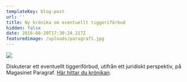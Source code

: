 ```yaml
---
templateKey: blog-post
url: ''
title: Ny krönika om eventuellt tiggeriförbud
hidden: false
date: 2016-08-29T17:30:24.217Z
featuredimage: /uploads/paragraf1.jpg
---
```

![](/uploads/paragraf.jpg)

Diskuterar ett eventuellt tiggeriförbud, utifrån ett juridiskt perspektiv, på Magasinet Paragraf. [Här hittar du krönikan](https://www.magasinetparagraf.se/nyheter/47932-det-kan-inte-vara-brottsligt-att-be-om-hjalp/).
